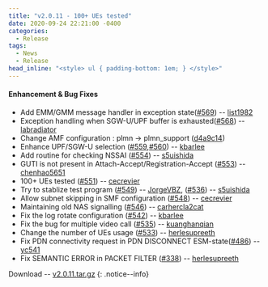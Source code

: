 ```yaml
---
title: "v2.0.11 - 100+ UEs tested"
date: 2020-09-24 22:21:00 -0400
categories:
  - Release
tags:
  - News
  - Release
head_inline: "<style> ul { padding-bottom: 1em; } </style>"
---
```


#### Enhancement & Bug Fixes
- Add EMM/GMM message handler in exception state([#569](https://github.com/open5gs/open5gs/pull/569)) -- [list1982](https://github.com/list1982)
- Exception handling when SGW-U/UPF buffer is exhausted([#568](https://github.com/open5gs/open5gs/issues/568)) -- [labradiator](https://github.com/labradiator)
- Change AMF configuration : plmn -> plmn_support ([d4a9c14](https://github.com/open5gs/open5gs/commit/d4a9c140a8457e64b57e918cd1dd5c6f81acab46))
- Enhance UPF/SGW-U selection ([#559](https://github.com/open5gs/open5gs/pull/559),[#560](https://github.com/open5gs/open5gs/pull/560)) -- [kbarlee](https://github.com/kbarlee)
- Add routine for checking NSSAI ([#554](https://github.com/open5gs/open5gs/issues/554)) -- [s5uishida](https://github.com/s5uishida)
- GUTI is not present in Attach-Accept/Registration-Accept ([#553](https://github.com/open5gs/open5gs/issues/553)) -- [chenhao5651](https://github.com/chenhao5651)
- 100+ UEs tested ([#551](https://github.com/open5gs/open5gs/issues/551)) -- [cecrevier](https://github.com/cecrevier)
- Try to stablize test program ([#549](https://github.com/open5gs/open5gs/issues/549)) -- [JorgeVBZ](https://github.com/JorgeVBZ), ([#536](https://github.com/open5gs/open5gs/issues/536)) -- [s5uishida](https://github.com/s5uishida)
- Allow subnet skipping in SMF configuration ([#548](https://github.com/open5gs/open5gs/issues/548)) -- [cecrevier](https://github.com/cecrevier)
- Maintaining old NAS signalling ([#546](https://github.com/open5gs/open5gs/issues/546)) -- [carhercla2cat](https://github.com/carhercla2cat)
- Fix the log rotate configuration ([#542](https://github.com/open5gs/open5gs/issues/542)) -- [kbarlee](https://github.com/kbarlee)
- Fix the bug for multiple video call ([#535](https://github.com/open5gs/open5gs/issues/535)) -- [kuanghanqian](https://github.com/kuanghanqian)
- Change the number of UEs usage ([#533](https://github.com/open5gs/open5gs/issues/533)) -- [herlesupreeth](https://github.com/herlesupreeth)
- Fix PDN connectivity request in PDN DISCONNECT ESM-state([#486](https://github.com/open5gs/open5gs/issues/486)) -- [yc541](https://github.com/yc541)
- Fix SEMANTIC ERROR in PACKET FILTER ([#338](https://github.com/open5gs/open5gs/issues/338)) -- [herlesupreeth](https://github.com/herlesupreeth)

Download -- [v2.0.11.tar.gz](https://github.com/open5gs/open5gs/archive/v2.0.11.tar.gz)
{: .notice--info}
